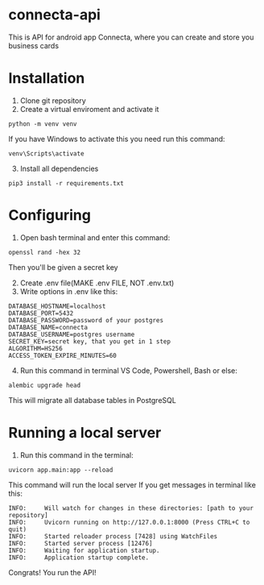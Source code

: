 # connecta-api
This is API for android app Connecta, where you can create and store you business cards

# Installation
1. Clone git repository
2. Create a virtual enviroment and activate it
```
python -m venv venv
```
If you have Windows to activate this you need run this command:
```
venv\Scripts\activate
```
3. Install all dependencies 
```
pip3 install -r requirements.txt
```

# Configuring
1. Open bash terminal and enter this command:
```
openssl rand -hex 32
```
Then you'll be given a secret key

2. Create .env file(MAKE .env FILE, NOT .env.txt)
3. Write options in .env like this:
```
DATABASE_HOSTNAME=localhost
DATABASE_PORT=5432
DATABASE_PASSWORD=password of your postgres
DATABASE_NAME=connecta
DATABASE_USERNAME=postgres username
SECRET_KEY=secret key, that you get in 1 step
ALGORITHM=HS256
ACCESS_TOKEN_EXPIRE_MINUTES=60
```
4. Run this command in terminal VS Code, Powershell, Bash or else:
```
alembic upgrade head
```
This will migrate all database tables in PostgreSQL

# Running a local server
1. Run this command in the terminal:
```
uvicorn app.main:app --reload
```
This command will run the local server
If you get messages in terminal like this:
```
INFO:     Will watch for changes in these directories: [path to your repository]
INFO:     Uvicorn running on http://127.0.0.1:8000 (Press CTRL+C to quit)
INFO:     Started reloader process [7428] using WatchFiles
INFO:     Started server process [12476]
INFO:     Waiting for application startup.
INFO:     Application startup complete.
```
Congrats! You run the API!
